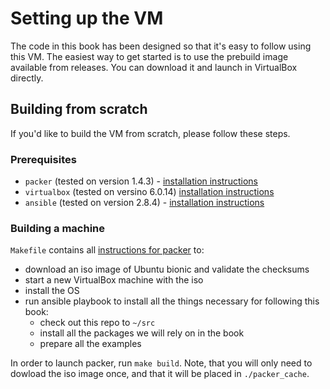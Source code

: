 # Setting up the VM

The code in this book has been designed so that it's easy to follow using this VM.
The easiest way to get started is to use the prebuild image available from releases. You can download it and launch in VirtualBox directly.


## Building from scratch

If you'd like to build the VM from scratch, please follow these steps.

### Prerequisites

- `packer` (tested on version 1.4.3) - [installation instructions](https://www.packer.io/docs/install/index.html)
- `virtualbox` (tested on versino 6.0.14) [installation instructions](https://www.virtualbox.org/wiki/Downloads)
- `ansible` (tested on version 2.8.4) - [installation instructions](https://docs.ansible.com/ansible/latest/installation_guide/intro_installation.html)

### Building a machine

`Makefile` contains all [instructions for packer](./packer.json) to:
- download an iso image of Ubuntu bionic and validate the checksums
- start a new VirtualBox machine with the iso
- install the OS
- run ansible playbook to install all the things necessary for following this book:
  - check out this repo to `~/src`
  - install all the packages we will rely on in the book
  - prepare all the examples

In order to launch packer, run `make build`. Note, that you will only need to dowload the iso image once, and that it will be placed in `./packer_cache`.
